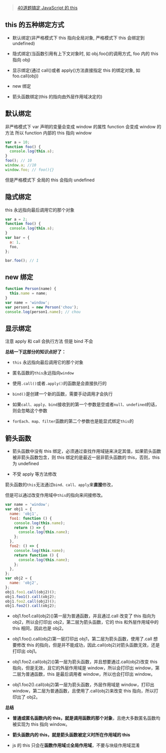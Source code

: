 > <a href="https://mp.weixin.qq.com/s?__biz=MzI3ODU4MzQ1MA==&mid=2247484019&idx=1&sn=3f6d9e748ac218b5034c04dce0f25891&chksm=eb558386dc220a901ca63d526cc553c570d736948ed77493465b2836b6a02fc2b181acbe31e0&sessionid=0&scene=126&clicktime=1590037450&enterid=1590037450&ascene=3&devicetype=android-29&version=27000e37&nettype=cmnet&abtest_cookie=AAACAA%3D%3D&lang=en&exportkey=AcdbQZbZYKbgZjM7wKvVQrc%3D&pass_ticket=e%2FyqnqqHU1eUmuswJPT7GF7T%2FJt3o7TJrRQj5vH7ccCzfKKMKCaPKxAZ7Sj26Vr6&wx_header=1">
> 40道题搞定 JavaScript 的 this
> </a>

## this 的五种绑定方式

- 默认绑定(非严格模式下 this 指向全局对象, 严格模式下 this 会绑定到 undefined)

- 隐式绑定(当函数引用有上下文对象时, 如 obj.foo()的调用方式, foo 内的 this 指向 obj)

- 显示绑定(通过 call()或者 apply()方法直接指定 this 的绑定对象, 如 foo.call(obj))

- new 绑定

- 箭头函数绑定(this 的指向由外层作用域决定的)

## 默认绑定

非严格模式下 var 声明的变量会变成 window 的属性 function 会变成 window 的方法
所以 function 内部的 this 指向 window

```js
var a = 10;
function foo() {
  console.log(this.a);
}
foo(); // 10
window.a; //10
window.foo; // foo(){}
```

但是严格模式下 全局的 this 会指向 undefined

## 隐式绑定

this 永远指向最后调用它的那个对象

```js
var a = 2;
function foo() {
  console.log(this.a);
}
var bar = {
  a: 1,
  foo,
};

bar.foo(); // 1
```

## new 绑定

```js
function Person(name) {
  this.name = name;
}
var name = 'window';
var person1 = new Person('chou');
console.log(person1.name); // chou
```

## 显示绑定

注意 apply 和 call 会执行方法 但是 bind 不会

**总结一下这部分的知识点好了：**

- `this` 永远指向最后调用它的那个对象

- 匿名函数的`this`永远指向`window`

- 使用`.call()`或者`.apply()`的函数是会直接执行的

- `bind()`是创建一个新的函数，需要手动调用才会执行

- 如果`call、apply、bind`接收到的第一个参数是空或者`null、undefined`的话，则会忽略这个参数

- `forEach、map、filter`函数的第二个参数也是能显式绑定`this`的

## 箭头函数

- 箭头函数中没有 this 绑定，必须通过查找作用域链来决定其值，如果箭头函数被非箭头函数包含，则 this 绑定的是最近一层非箭头函数的 this，否则，this 为 undefined

- 不受 apply 等方法修改

箭头函数的`this`无法通过`bind、call、apply`来**直接**修改，

但是可以通过改变作用域中`this`的指向来间接修改。

```js
var name = 'window';
var obj1 = {
  name: 'obj1',
  foo1: function () {
    console.log(this.name);
    return () => {
      console.log(this.name);
    };
  },
  foo2: () => {
    console.log(this.name);
    return function () {
      console.log(this.name);
    };
  },
};
var obj2 = {
  name: 'obj2',
};
obj1.foo1.call(obj2)();
obj1.foo1().call(obj2);
obj1.foo2.call(obj2)();
obj1.foo2().call(obj2);
```

- obj1.foo1.call(obj2)()第一层为普通函数，并且通过.call 改变了 this 指向为 obj2，所以会打印出 obj2，第二层为箭头函数，它的 this 和外层作用域中的 this 相同，因此也是 obj2。

- obj1.foo().call(obj2)第一层打印出 obj1，第二层为箭头函数，使用了.call 想要修改 this 的指向，但是并不能成功，因此.call(obj2)对箭头函数无效，还是打印出 obj1。

- obj1.foo2.call(obj2)()第一层为箭头函数，并且想要通过.call(obj2)改变 this 指向，但是无效，且它的外层作用域是 window，所以会打印出 window，第二层为普通函数，this 是最后调用者 window，所以也会打印出 window。

- obj1.foo2().call(obj2)第一层为箭头函数，外层作用域是 window，打印出 window，第二层为普通函数，且使用了.call(obj2)来改变 this 指向，所以打印出了 obj2。

**总结**

- **普通或匿名函数内的 this，就是调用函数的那个对象**，且绝大多数匿名函数均被实现为 this 指向 window。

- **箭头函数内的 this，就是箭头函数被定义时所在作用域的 this**

- js 的 this 只会在**函数作用域**或**全局作用域**，不要与块级作用域混淆
